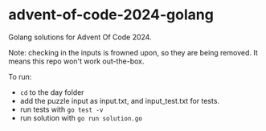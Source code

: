 # advent-of-code-2024-golang
Golang solutions for Advent Of Code 2024.

Note: checking in the inputs is frowned upon, so they are being removed. It means this repo won't work out-the-box.

To run:
- `cd` to the day folder
- add the puzzle input as input.txt, and input_test.txt for tests.
- run tests with `go test -v`
- run solution with `go run solution.go`


